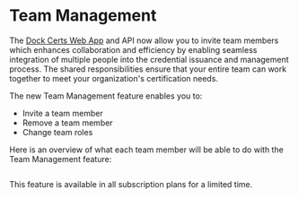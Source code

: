 # Team Management

The [Dock Certs Web App](https://certs.dock.io/dashboard) and API now allow you to invite team members which enhances collaboration and efficiency by enabling seamless integration of multiple people into the credential issuance and management process. The shared responsibilities ensure that your entire team can work together to meet your organization's certification needs.

The new Team Management feature enables you to:

* Invite a team member
* Remove a team member
* Change team roles

Here is an overview of what each team member will be able to do with the Team Management feature:

<figure><img src="https://dock-bc028fad1050.intercom-attachments-7.com/i/o/836720231/f2d0c51c849d7e2b9d8c7d47/gpr84TW2SHYeOhYczZAfaAp2quJ9T6v_xTA09wnFM-sd2lTHUk611iY-Y0hXvmXgqI5Q0cAFubfjJEjLPJgNoy-SLvj9EbQTRAFV12XmgOKFyeWSThDhtZz3c8rOqZJCr2WI_BOaIKrfctUpDVq9WQ" alt=""><figcaption></figcaption></figure>

This feature is available in all subscription plans for a limited time.
